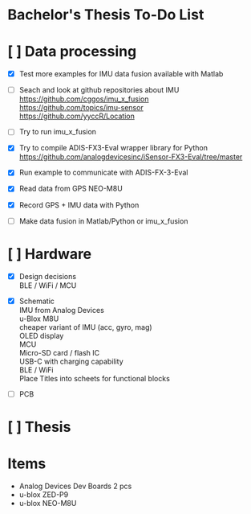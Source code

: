 # Bachelor's Thesis To-Do List

# [ ] Data processing
   - [X] Test more examples for IMU data fusion available with Matlab
   - [ ] Seach and look at github repositories about IMU \
            https://github.com/cggos/imu_x_fusion \
            https://github.com/topics/imu-sensor \
            https://github.com/yyccR/Location
   
   - [ ] Try to run imu_x_fusion

   - [X] Try to compile ADIS-FX3-Eval wrapper library for Python \
        https://github.com/analogdevicesinc/iSensor-FX3-Eval/tree/master

   - [X] Run example to communicate with ADIS-FX-3-Eval
   - [X] Read data from GPS NEO-M8U
   - [X] Record GPS + IMU data with Python
   - [ ] Make data fusion in Matlab/Python or imu_x_fusion
 
# [ ] Hardware
   - [X] Design decisions \
         BLE / WiFi / MCU
   - [X] Schematic \
            IMU from Analog Devices \
            u-Blox M8U \
            cheaper variant of IMU (acc, gyro, mag) \
            OLED display \
            MCU \
            Micro-SD card / flash IC \
            USB-C with charging capability \
            BLE / WiFi \
            Place Titles into scheets for functional blocks
   - [ ] PCB



# [ ] Thesis

# Items
 - Analog Devices Dev Boards 2 pcs
 - u-blox ZED-P9
 - u-blox NEO-M8U
